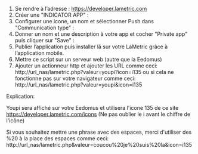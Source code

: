 
1. Se rendre à l’adresse : https://developer.lametric.com
2. Créer une "INDICATOR APP" :
3. Configurer une icone, un nom et sélectionner Push dans "Communication type" :
4. Donner un nom et une description à votre app et cocher "Private app" puis cliquer sur "Save" :
5. Publier l’application puis installer là sur votre LaMetric grâce à l’application mobile.
6. Mettre ce script sur un serveur web (autre que la Eedomus) 
7. Ajouter un actionneur http et ajouter les URL comme ceci: http://url_nas/lametric.php?valeur=youpi?icon=i135 ou si cela ne fonctionne pas sur votre navigateur comme ceci:
http://url_nas/lametric.php?valeur=youpi&icon=i135

Explication:

Youpi sera affiché sur votre Eedomus et utilisera l'icone 135 de ce site https://developer.lametric.com/icons (Ne pas oublier le i avant le chiffre de l'icône)

Si vous souhaitez mettre une phrase avec des espaces, merci d'utiliser des %20 à la place des espaces comme ceci: http://url_nas/lametric.php&valeur=coucou%20je%20suis%20la&icon=i135
